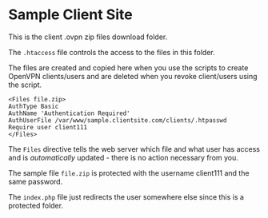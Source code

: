 # Sample Client Site

This is the client .ovpn zip files download folder.

The ```.htaccess``` file controls the access to the files in this folder.

The files are created and copied here when you use the scripts to create OpenVPN clients/users and are deleted when you revoke client/users using the script.

```
<Files file.zip>
AuthType Basic
AuthName 'Authentication Required'
AuthUserFile /var/www/sample.clientsite.com/clients/.htpasswd
Require user client111
</Files>
```
The ```Files``` directive tells the web server which file and what user has access and is <em>automatically</em> updated - there is no action necessary from you.

The sample file ```file.zip``` is protected with the username client111 and the same password.

The ```index.php``` file just redirects the user somewhere else since this is a protected folder.

